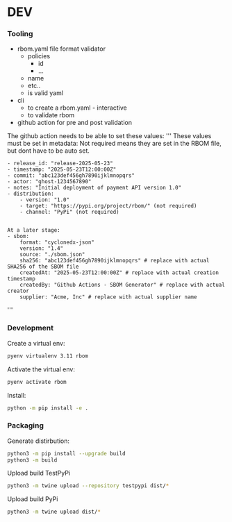 # DEV

### Tooling 
- rbom.yaml file format validator
    - policies
        - id
        - ...
    - name
    - etc..
    - is valid yaml
- cli
    - to create a rbom.yaml - interactive
    - to validate rbom
- github action for pre and post validation

The github action needs to be able to set these values: 
'''
These values must be set in metadata:
Not required means they are set in the RBOM file, but dont have to be auto set.


    - release_id: "release-2025-05-23"
    - timestamp: "2025-05-23T12:00:00Z"
    - commit: "abc123def456gh7890ijklmnopqrs"
    - actor: "ghost-1234567890"
    - notes: "Initial deployment of payment API version 1.0"
    - distribution: 
        - version: "1.0"
        - target: "https://pypi.org/project/rbom/" (not required)
        - channel: "PyPi" (not required)
    

    At a later stage: 
    - sbom:
        format: "cyclonedx-json"
        version: "1.4"
        source: "./sbom.json"
        sha256: "abc123def456gh7890ijklmnopqrs" # replace with actual SHA256 of the SBOM file
        createdAt: "2025-05-23T12:00:00Z" # replace with actual creation timestamp
        createdBy: "Github Actions - SBOM Generator" # replace with actual creator
        supplier: "Acme, Inc" # replace with actual supplier name
'''


### Development

Create a virtual env:
```bash
pyenv virtualenv 3.11 rbom
```

Activate the virtual env:
```bash
pyenv activate rbom
```

Install:
```bash
python -m pip install -e .
```

### Packaging

Generate distirbution:
```bash
python3 -m pip install --upgrade build
python3 -m build
```

Upload build TestPyPi
```bash
python3 -m twine upload --repository testpypi dist/*
```


Upload build PyPi
```bash
python3 -m twine upload dist/*
```